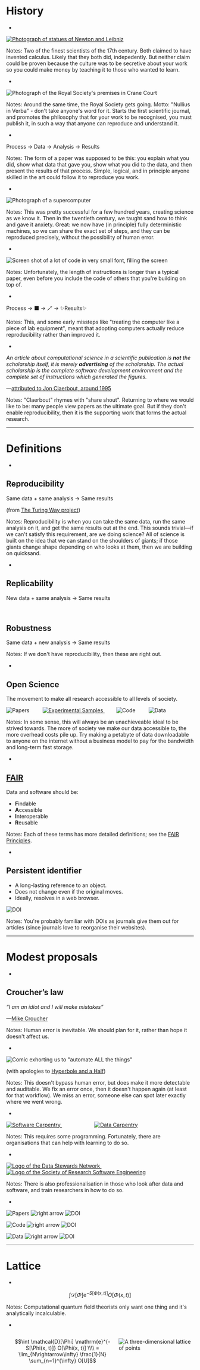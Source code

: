 # History

-

[![Photograph of statues of Newton and Leibniz](./images/newton_leibniz.jpg) <!-- .element: width="1000px" -->](https://commons.wikimedia.org/wiki/File:Statues_of_Isaac_Newton_and_Gottfried_Leibniz.jpg)

Notes:
Two of the finest scientists of the 17th century.
Both claimed to have invented calculus.
Likely that they both did, indepedently.
But neither claim could be proven
because the culture was to be secretive about your work
so you could make money by teaching it to those who wanted to learn.

-

![Photograph of the Royal Society's premises in Crane Court](./images/rs.jpg) <!-- .element: width="700px" -->

Notes:
Around the same time,
the Royal Society gets going.
Motto: "Nullius in Verba" - don't take anyone's word for it.
Starts the first scientific journal,
and promotes the philosophy that for your work to be recognised,
you must publish it,
in such a way that anyone can reproduce and understand it.

-

Process $\rightarrow$ Data $\rightarrow$ Analysis $\rightarrow$ Results

Notes:
The form of a paper was supposed to be this:
you explain what you did,
show what data that gave you,
show what you did to the data,
and then present the results of that process.
Simple,
logical,
and in principle anyone skilled in the art could follow it to reproduce you work.

-

![Photograph of a supercomputer](./images/supercomputer.jpg) <!-- .element: width="1200px" -->

Notes:
This was pretty successful for a few hundred years,
creating science as we know it.
Then in the twentieth century,
we taught sand how to think and gave it anxiety.
Great:
we now have (in principle) fully deterministic machines,
so we can share the exact set of steps,
and they can be reproduced precisely,
without the possibility of human error.

-

![Screen shot of a lot of code in very small font, filling the screen](./images/lots_of_code.png) <!-- .element: width="1800px" -->

Notes:
Unfortunately,
the length of instructions is longer than a typical paper,
even before you include the code of others that you're building on top of.

-

Process $\rightarrow$ ⬛ $\rightarrow$ 🪄 $\rightarrow$ ✨Results✨

Notes:
This,
and some early missteps like
"treating the computer like a piece of lab equipment",
meant that adopting computers actually reduce reproducibility
rather than improved it.

-

_An article about computational science in a scientific publication is **not** the scholarship itself, it is merely **advertising** of the scholarship. The actual scholarship is the complete software development environment and the complete set of instructions which generated the figures._

&mdash;[attributed to Jon Claerbout, around 1995](https://statweb.stanford.edu/~wavelab/Wavelab_850/wavelab.pdf)

Notes:
"Claerbout" rhymes with "share shout".
Returning to where we would like to be:
many people view papers as the ultimate goal.
But if they don't enable reproducibility,
then it is the supporting work
that forms the actual research.

---

# Definitions

-

## Reproducibility

<span class="fragment fade-in" data-fragment-index="1">Same data</span>
<span class="fragment fade-in" data-fragment-index="2">$+$ same analysis</span>
<span class="fragment fade-in" data-fragment-index="3">$\rightarrow$ Same results</span>

<span class="fragment fade-in" data-fragment-index="4">(from [The Turing Way project](https://the-turing-way.netlify.app/reproducible-research/overview/overview-definitions.html))</span>

Notes:
Reproducibility is when you can take the same data,
run the same analysis on it,
and get the same results out at the end.
This sounds trivial&mdash;if
we can't satisfy this requirement,
are we doing science?
All of science is built on the idea
that we can stand on the shoulders of giants;
if those giants change shape depending on who looks at them,
then we are building on quicksand.

-

## Replicability

New data $+$ same analysis $\rightarrow$ Same results

<br>

## Robustness

Same data $+$ new analysis $\rightarrow$ Same results

Notes:
If we don't have reproducibility,
then these are right out.

-

## Open Science

The movement to make all research accessible to all levels of society.

![Papers](images/paper.jpg) <!-- .element width="200px" -->&nbsp;&nbsp;&nbsp;&nbsp;&nbsp;&nbsp;&nbsp;
[![Experimental Samples](images/test_tube.jpg) <!-- .element width="200px" -->](https://www.publicdomainpictures.net/en/view-image.php?image=302908&picture=filling-up-the-test-tube)&nbsp;&nbsp;&nbsp;&nbsp;&nbsp;&nbsp;&nbsp;
![Code](images/photo_of_code.jpg) <!-- .element width="200px" --> &nbsp;&nbsp;&nbsp;&nbsp;&nbsp;&nbsp;&nbsp; ![Data](images/photo_of_data.jpg) <!-- .element width="200px" -->

Notes:
In some sense,
this will always be an unachieveable ideal to be strived towards.
The more of society we make our data accessible to,
the more overhead costs pile up.
Try making a petabyte of data downloadable to anyone on the internet
without a business model to pay for the bandwidth and long-term fast storage.

-

## [FAIR](https://www.go-fair.org/fair-principles/)

Data and software should be:

- **F**indable
- **A**ccessible
- **I**nteroperable
- **R**eusable

Notes:
Each of these terms has more detailed definitions;
see the [FAIR Principles](https://www.go-fair.org/fair-principles/).

-

## Persistent identifier

- A long-lasting reference to an object.
- Does not change even if the original moves.
- Ideally, resolves in a web browser.

![DOI](./images/doi.svg) <!-- .element class="fragment" -->

Notes:
You're probably familiar with DOIs as journals give them out for articles
(since journals love to reorganise their websites).

---

# Modest proposals

-

## Croucher’s law

*“I am an idiot and I will make mistakes”*

&mdash;[Mike Croucher](https://mikecroucher.github.io/MLPM_talk/)

Notes:
Human error is inevitable.
We should plan for it,
rather than hope it doesn't affect us.

-

![Comic exhorting us to "automate ALL the things"](./images/automate.png)

(with apologies to [Hyperbole and a Half](https://hyperboleandahalf.blogspot.com))

Notes:
This doesn't bypass human error,
but does make it more detectable and auditable.
We fix an error once,
then it doesn't happen again
(at least for that workflow).
We miss an error,
someone else can spot later exactly where we went wrong.

-

[![Software Carpentry](./images/swc.svg) <!-- .element width="500px" -->](https://software-carpentry.org) &nbsp;&nbsp;&nbsp;&nbsp;&nbsp;&nbsp;&nbsp;&nbsp;&nbsp;&nbsp;&nbsp;&nbsp;&nbsp;&nbsp;&nbsp;&nbsp;&nbsp;&nbsp;&nbsp;&nbsp;&nbsp; [![Data Carpentry](./images/dc.svg) <!-- .element width="300px" -->](https://datacarpentry.org)

Notes:
This requires some programming.
Fortunately,
there are organisations that can help with learning to do so.

-

[![Logo of the Data Stewards Network](./images/data-stewards.svg) <!-- .element width="400px" -->](https://datastewards.net/)&nbsp;&nbsp;&nbsp;&nbsp;&nbsp;&nbsp;&nbsp;&nbsp;&nbsp;&nbsp;&nbsp;&nbsp;&nbsp;&nbsp;&nbsp;&nbsp;&nbsp;&nbsp;&nbsp;&nbsp;&nbsp; [![Logo of the Society of Research Software Engineering](./images/socrse-knockout.png) <!-- .element width="400px" -->](https://society-rse.org)

Notes:
There is also professionalisation in those who look after data and software,
and train researchers in how to do so.

-

![Papers](./images/paper.jpg) <!-- .element width="100px"  vertical-align="middle" --> ![right arrow](./images/arrow.svg) ![DOI](./images/doi.svg) <!-- .element width="100px"  vertical-align="text-middle" --> 

![Code](./images/photo_of_code.jpg) <!-- .element width="100px"  vertical-align="text-middle" --> <span class="fragment fade-in" data-fragment-index="1"> ![right arrow](./images/arrow.svg) ![DOI](./images/doi.svg) <!-- .element width="100px" vertical-align="text-middle" --></span>

![Data](./images/photo_of_data.jpg) <!-- .element width="100px"  vertical-align="text-middle" --> <span class="fragment fade-in" data-fragment-index="1"> ![right arrow](./images/arrow.svg) ![DOI](./images/doi.svg) <!-- .element width="100px"  vertical-align="text-middle" --></span>

---

# Lattice

-

$$\int \mathcal{D}[\Phi] \mathrm{e}^{-S[\Phi(x, t)]} O[\Phi(x, t)]$$

Notes:
Computational quantum field theorists only want one thing
and it's analytically incalculable.

-

<div style="float: left; width: 60%; height: 100%; vertical-align: middle;">

$$\int \mathcal{D}[\Phi] \mathrm{e}^{-S[\Phi(x, t)]} O[\Phi(x, t)] \\\\
= \lim_{N\rightarrow\infty} \frac{1}{N} \sum_{n=1}^{\infty} O[U]$$

</div>

<div style="float: right; width: 40%; height: 100%; vertical-align: middle;">

![A three-dimensional lattice of points](./images/lattice.svg) <!-- .element style="width: 100%;" -->

</div>

Notes:
So what do?
Computers hate integrals,
so let's discretise everything.
Firstly,
discretise the spacetime to a lattice of points.
Then,
discretise the integral,
so we instead sum over some finite number of samples,
distributed with probability weight $\mathrm{e}^{-S[\Phi]}.
(Note we Wick rotate to Euclidean time so the action can be real.
If $S[\Phi]$ is complex,
e.g. has a chemical potential,
the problem is harder.)
And we can't put Grassman variables into a computer,
so we have to integrte out the fermion fields,
so the state of the system is just the gauge field,
which sits on the links between adjacent sites.

-

- Ensemble: $O(1000)$ configurations
- Typical volume: $96 \times 48^4$
- Space-time dimensions: 4
- $\mathrm{SU}(3)$: $3 \times 3 \times 2$ real numbers
- Double precision: 8 bytes per number

Total: 5.5TiB <!-- .element class="fragment" -->

$O(100\mathrm{k})$ GPUh <!-- .element class="fragment" -->

Notes:
So if the gauge field is the state of our system,
we need to store it so that we can compute observables on it.
Since many observables can be computed on it,
we don't want to throw it away,
but instead share it so that others can make use of it.
But since we typically want more than one point per observable,
we need multiple ensembles.
How do we share tens of terabytes of data?

-

![ILDG logo](./images/ildg.svg) <!-- .element height="100px" -->

![Map of the world showing ILDG regional grids](./images/ildg-map.svg) <!-- .element height="500px" -->

Notes:
The International Lattice Data Grid defines
specifications on how to exchange gauge configurations.
They also provide an identity management service,
and reference implementations for a standards-compatible
metadata catalogue and file catalogue.
The task of deploying these,
and providing storage elements to actually host the binary configurations,
is delegated to Regional Grids.
Currently,
communities are gradually trying to restart their Regional Grids,
after a period of unfunded inactivity.

-

<div style="float: left; width: 40%; height: 100%; vertical-align: middle;">

![Three-dimensional operator with a line connecting sites in the shape of a "+" outlined](./images/lattice_operator.svg)

</div>

<div style="float: left; width: 60%; height: 100%; vertical-align: middle;">

![Zenodo logo](./images/zenodo.svg) <!-- .element height="100px" class="fragment" -->

![Illustration of a piece of text showing citations to software as described in the notes](./images/name-software-with-modifications-editable.svg) <!-- .element height="300px" class="fragment" -->

</div>

Notes:
Once we have generated our ensemble of field configurations,
we then need to actually compute observables on them,
so we can perform the ensemble average that will approximate the integral.
The output of this will typically be much smaller than the configuration,
and the process will require access to the configurations and to HPC resources,
so we will want to share the output of this
so that others can reproduce our subsequent analysis.
Where can we do this?
[click]
Zenodo is one possible location:
it is hosted by CERN,
so is going to be around for a while,
and provides DOIs for records.
Its capacity is limited,
so we can't store configurations there,
but for up to 50GiB per paper it's a good choice.
What about if we want others to be able to reproduce these computations?
[click]
It's not sufficient to describe the algorithm used,
as implementations vary.
We must specify the name of the software used,
so that others may find it.
Even if that software isn't released publicly
(which it should be),
having a name lets readers know if different work used the same software
Specifying a version number lets others know what later changes
you won't have had incorporated when you ran the code.
And providing any changes you made to the software is crucial.

-

![Image showing a diagram of a 3D lattice of points with an arrow pointing to the ILDG logo](./images/lattices-to-ildg.svg) <!-- .element width="400px" -->

![Diagram showing icon representing large blocks of data with an arrow pointing to the HDF5 logo](./images/hdf5-for-more.svg) <!-- .element width="600px" -->

![Diagram showing icons illustrating columned data and plots on the left, with arrows pointing to a CSV file icon on the right](./images/csv-for-columns.svg) <!-- .element width="300px" -->

Notes:
Your data release wants to have raw data,
final data,
metadata and analysis parameters,
and potentially also input files for the HPC computations that led to the raw data.
In terms of data formats,
we already discussed that for configurations we use the ILDG standard formats.
In terms of what we include in our data release,
large data should ideally be packed into a standardised binary format like HDF5.
If your HPC code doesn't produce data such a format,
you can package it,
but it's good to also include the original raw data
in case anything was lost or corrupted in the translation.
Smaller data,
in particular those that non-computational specialists may want access to,
should be a plaintext tabular format like CSV,
that is widely supported by spreadsheet software
in addition to more programmatic data analysis tools.

-

Data $\rightarrow$ ⬛🪄 $\rightarrow$ ✨Results✨

Notes:
Now we have our data in order,
we need to open the black box and look at the analysis more closely.

-

![Plot with default matplotlib style](./images/matplotlib-plot-default.svg) <!-- .element height="300px" -->

![Plot styled to look like in a paper](./images/matplotlib-plot-paper.svg) <!-- .element height="300px" class="fragment" -->
![Plot styled to have a dark background](./images/matplotlib-plot-dark.svg) <!-- .element height="300px" class="fragment" -->

Notes:
Here's a plot in the default Matplotlib plot style.
What if we want it to be more consistent with our paper
[click]
or look good on a presentation with a dark background?
[click]

-

<div style="float: left; width: 700px">

```python
$ head plot_script.py
import matplotlib.pyplot as plt

plt.rcParams["figure.figsize"] = (7, 4)
plt.rcParams["font.size"] = 16
plt.rcParams["axes.labelsize"] = 16
plt.rcParams["legend.fontsize"] = 16
plt.rcParams["lines.markersize"] = 2.0
plt.rcParams["lines.linewidth"] = 0.8
plt.rcParams["lines.markeredgewidth"] = 0.8
plt.rcParams["font.family"] = "lmodern"
plt.rcParams["text.usetex"] = True
plt.rcParams["errorbar.capsize"] = 2
```

</div>

<div style="float: right; width: 500px;" class="fragment">

```python
$ head paper.mplstyle
figure.figsize: 7, 4
font.size: 16
axes.labelsize: 16
legend.fontsize: 16
lines.markersize: 2.0
lines.linewidth: 0.8
lines.markeredgewidth: 0.8
font.family: lmodern
text.usetex: True
errorbar.capsize: 2

$ head plot_script.py
import matplotlib.pyplot as plt
plt.style.use("./paper.mplstyle")
```

</div>

Notes:
One way to achieve this would be 
to manually specify the sequence of formatting options
in each Python script,
or write a helper function to do this.
[click]
But a function to do this is already built into Matplotlib:
you can define a style file containing all your preferences,
and load it in one line each time you plot.
You don't have to use Matplotlib of course;
similar functionality is built into most plotting tools.
The important thing is that you are not manually massaging data.

-

<pre>
Ensemble M1:
mass: 3.1415 ± 0.0926
decay constant: 5.35897 ± 0.00932
Ensemble M2:
mass: 3.84626 ± 0.04338
decay constant: 3.27950 ± 0.00288
Ensemble M3:
mass: 4.1971 ± 0.6939
decay constant: 9.3751 ± 0.0582
Ensemble M4:
mass: 0.97494 ± 0.04592
decay constant: 3.078 ± 0.164
</pre>

</div>

$\downarrow$

<div>

<table>
<tr><th>Ensemble</th><th>$m$</th><th>$f$</th></tr>
<tr><td>M1</td><td><span class="fragment">0.3142(93)</span></td><td><span class="fragment">5.3590(93)</span></td></tr>
<tr><td>M2</td><td><span class="fragment">3.846(43)</span></td><td><span class="fragment">3.2795(29)</span></td></tr>
<tr><td>M3</td><td><span class="fragment">4.20(69)</span></td><td><span class="fragment">9.375(58)</span></td></tr>
<tr><td>M4</td><td><span class="fragment">0.975(46)</span></td><td><span class="fragment">3.08(16)</span></td></tr>
</table>

</div>

Notes:
What about tables?
In a manual workflow,
you might consider transcribing number by hand into your LaTeX documents
from a log file like the one at the top,
or you might drag a CSV file into a table generator,
and copy and paste the result into your paper.
But there's a more automated, reproducible way to do this too.

-

```python
df.to_latex("assets/tables/table1.tex")
```

$\downarrow$

```tex
\begin{table}
    \caption{A spectrum.}
    \input{assets/tables/table1.tex}
\end{table}
```

Notes:
Your code can output a LaTeX file directly,
and the resulting file can be read in from your paper.

-

<div class="r-stack" style="float: left;">

![A paper extract with the text "We find that $g_\mu = 0.0314(15)."](./images/implausible-result.svg) <!-- .element class="fragment fade-out" data-fragment-index="3" width="450px" -->

![A paper extract with the text "We find that $g_\mu = 0.0271(82)."](./images/different-implausible-result.svg) <!-- .element class="fragment current-visible" data-fragment-index="3" width="450px" -->

</div>

<div style="float: right;">

<div class="r-stack" style="width: 600px;">

```tex
\newcommand \gmuResultFinal 0.0314(15)
```
<!-- .element class="fragment current-visible" data-fragment-index="2" -->

```tex
\newcommand \gmuResultFinal 0.0271(82)
```
<!-- .element class="fragment current-visible" data-fragment-index="3" -->

</div>

$\downarrow$ <!-- .element class="fragment" data-fragment-index="2" -->

```tex
\input{definitions.tex}

\begin{document}
We find that $g_\mu = \gmuResultFinal$.
```
<!-- .element class="fragment" data-fragment-index="2" -->


Notes:
We can take this a step further.
Frequently we want to quote numbers in the text of our documents.
Since these numbers will usually be the result of our analysis workflow,
we'd prefer if they could be generated automatically.
In particular,
if you quote many numbers in the text,
or quote one number in many places,
it can be challenging to keep them all consistent by hand
as the analysis is updated.
Similarly to tables,
we output a `.tex` file,
[click]
but in this case we use `\newcommand` to define a macro
that we can use wherever we want to quote a particular number.
When the workflow is re-run,
[click]
updating the `.tex` file will update the numbers everywhere they are used.

-

![Flowchart of the steps in a typical lattice computation](./images/workflow-diagram.svg)

Notes:
Here's a representative, relatively simple lattice analysis workflow.
Each input file might be used to compute multiple observables,
but all classes of file might not be present for all ensembles.
Each output plot may depend on a different subset of ensembles,
or a different set of intermediary parameters.
How might we approach analysing this?

-

![Hands at a keyboard](./images/finger-pressing-computer-keyboard.jpg) <!-- .element height="600px" -->

Notes:
The most naive approach would be to manually invoke each computation by hand.
This would be quite laborious,
and as we discussed earlier,
is prone to errors.
If the data or one of our tools changed,
we'd need to work out what to re-run,
and make sure all the old data were purged.

-

~~~ bash
#!/bin/bash

for ensemble in $(cat ensembles)
do
    for channel in $(cat channels)
        do
        python -m analysis.compute_mass ${ensemble} ${channel} \
            > results/${ensemble}/${channel}.dat
        # ...
    done
    # ...
done

# ...
~~~

Notes:
A shell script is a step up from doing everything by hand,
and is much more auditable later.
Equally,
we could write a Python program that imports our various tools as libraries,
and encode the entire analysis as a Python program that way.
This does however mean that if even if most of our data and code haven't changed,
we still need to re-run everything.
And even if we have steps that don't depend on each other,
we can't easily utilise parallelism and run them at the same time.
We could try and implement such functionality,
checking modification dates,
caching last run times,
and spinning out parallel processes at various points,
but that's a lot of functionality that isn't our specialism&mdash;surely
someone else has encountered this problem before?

-

![Snakemake](./images/snakemake.svg) <!-- .element height="300px" -->

Notes:
Indeed they have;
the problem is "workflow management",
and there is entire zoology of "workflow managers"
that solve some or all of the issues described,
as well as a host of other difficulties.
One popular example,
and one that maps reasonably well to lattice problems,
is Snakemake.

-

~~~ snakemake
plot_styles = "styles/paper.mplstyle"

rule mpcac:
    input:
        data="raw_data/correlators.h5",
        script="src/fit_mpcac.py",
    output:
        data="intermediary_data/{ensemble}/mpcac.json",
        eff_mass_plot="intermediary_data/{ensemble}/mpcac_effmass.pdf",
    conda:
        "envs/fitting.yml"
    shell:
        (
            "python {input.script} {input.data} --output_data {output.data} "
            "--plot_file {output.eff_mass_plot} --plot_styles {plot_styles}"
        )
~~~
<!-- .element style="height: 420px;" -->

~~~ shellsession
snakemake --cores 1 --use-conda intermediary_data/Nf2DB4M2/mpcac.json
~~~

Notes:
In Snakemake,
for each piece of functionality in your workflow,
like "fit a correlator"
or "plot a graph",
you define a rule explaining what inputs it takes,
what outputs it gives back,
and how to run it.
When you ask for a file,
Snakemake works out what rule to run, and runs it.

-

~~~ snakemake
rule all:
    input:
        "assets/plots/mpcac_scan.pdf",


rule mpcac_scan_plot:
    input:
        data=expand("intermediary_data/{ensemble}/mpcac.json", ensemble=ensembles),
        script="src/plot_mpcac.py",
    output:
        plot="assets/plots/mpcac_scan.pdf",
    conda:
        "envs/plotting.yml"
    shell:
        (
            "python {input.script} {input.data} "
            "--plot_file {output.plot} --plot_styles {plot_styles}"
        )
~~~
<!-- .element style="height: 480px;" -->

~~~ shellsession
snakemake --cores 6 --use-conda
~~~

Notes:
If you don't specify a file to build,
Snakemake looks at the first rule in the file
(similarly to `make`),
which is conventionally called `all`.
When you ask for a file that depends on many other files,
Snakemake builds a directed acyclic graph
(DAG)
of the steps needed to achieve it,
and then runs all of the needed steps.
It can use multiple CPU cores to achieve this;
it can also farm work out to clusters.

-

```shellsession
$ cp ensemble1/effective_mass_g5.pdf ../paper/effective_mass_g5_ensemble1.pdf
$ cp ensemble2/effective_mass_gk.pdf ../paper/effective_mass_gk_ensemble2.pdf
$ cp code/analysis/spectrum_summary.pdf ../paper/
$ cp code/analysis/spectrum_summary.tex ../paper/
$ cp code/analysis/metafit.pdf ../paper/
$ cp code/analysis/spectrum_definitions.tex ../paper/
...
```

Notes:
Now,
we've taken steps to generate all of our results automatically,
but there are still some things we're having to do manually&mdash;namely,
keeping all of the TeX and image files we're generating in sync.
If each file is manually copied in when it is changed,
then it is all too easy for some to be forgotten,
meaning that our paper is in an inconsistent state,
where different figures reflect different underlying data.

-

```
$ tree assets
assets
├── definitions
│   └── spectrum.tex
├── plots
│   ├── effective_mass_g5_ensemble1.pdf
│   ├── effective_mass_gk_ensemble2.pdf
│   └── spectrum_summary.pdf
└── tables
    └── spectrum_summary_table.tex

4 directories, 5 files
```

```tex
\includegraphics{assets/plots/spectrum_summary.pdf}
```

Notes:
To avoid this,
it can be a good idea to generate all outputs to be included in a publication
in a single `assets` directory.
This can then be deleted from your LaTeX project and replaced afresh
each time you run your workflow.
When you're ready to publish,
you can also delete the `assets` directory generated by the workflow
and regenerate it completely from scratch,
to make sure that no leftover files from previous runs are present.
There are a couple of things to be careful of:
firstly,
make sure your filenames are all different,
even if they are in different directories.
Otherwise the arXiv will refuse to render your file.
Secondly,
if you publish in Physical Review,
the upload tool completely ignores directory structure,
so the preview PDF will fail to generate.
This doesn't matter&mdash;you can proceed without this,
as the editorial office will do the compilation,
but it's annoying and I've complained at APS repeatedly about this.

---

# Summary

-

## Data

- Sharing data is good
  - Put a data release on Zenodo
  - Include your raw, unmodified data
  - Include final results, anything that's plotted or tabulated
  - Include metadata and other inputs to your analysis workflow
  - Cite the DOI in your paper

-

## Workflows

- Automate your workflows
  - Use plot styles
  - Output tables and definitions to `.tex`
  - Keep outputs in a single directory, linked into your LaTeX project
  - Snakemake is your friend
  - Use small components
  - Translate manual steps to data
- Share them once they're done
  - Use Zenodo
  - Cite the DOI in your paper
- Working reproducibly takes work but this pays off

-

## Further reading

- Lattice Virtual Academy lecture slides
  on Reproducibility and Open Science:
  https://edbennett.github.io/lava-ros-lectures/
- The TELOS Collaboration Approach
  to Reproducibility and Open Science
  [in preparation]

Notes:
I've only scratched the surface,
there's a lot more discussed in the notes above,
and likely plenty more things that aren't even on my radar.
